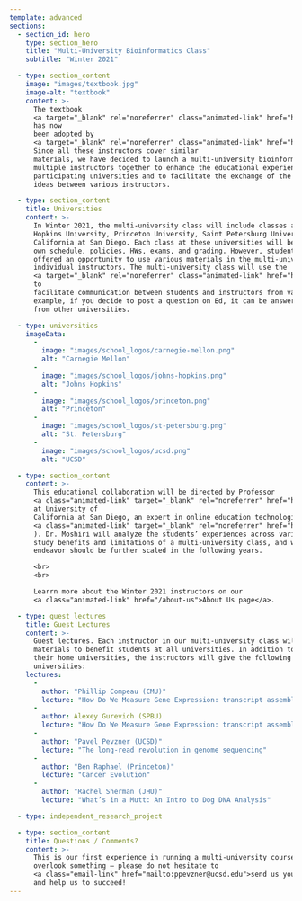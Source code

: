 ```yaml
---
template: advanced
sections:
  - section_id: hero
    type: section_hero
    title: "Multi-University Bioinformatics Class"
    subtitle: "Winter 2021"

  - type: section_content
    image: "images/textbook.jpg"
    image-alt: "textbook"
    content: >-
      The textbook
      <a target="_blank" rel="noreferrer" class="animated-link" href="https://www.bioinformaticsalgorithms.org/">Bioinformatics Algorithms: an Active Learning Approach</a>
      has now
      been adopted by
      <a target="_blank" rel="noreferrer" class="animated-link" href="https://bioalgorithms.ucsd.edu/pubs_books.html">140+ instructors from 40+ countries</a>.
      Since all these instructors cover similar
      materials, we have decided to launch a multi-university bioinformatics class that will bring
      multiple instructors together to enhance the educational experience of students across all
      participating universities and to facilitate the exchange of the course materials and pedagogical
      ideas between various instructors.

  - type: section_content
    title: Universities
    content: >-
      In Winter 2021, the multi-university class will include classes at Carnegie Mellon University, Johns
      Hopkins University, Princeton University, Saint Petersburg University, and University of
      California at San Diego. Each class at these universities will be completely independent with its
      own schedule, policies, HWs, exams, and grading. However, students in each class will be
      offered an opportunity to use various materials in the multi-university class as specified by the
      individual instructors. The multi-university class will use the
      <a target="_blank" rel="noreferrer" class="animated-link" href="https://us.edstem.org/">Ed Digital Learning platform</a>
      to
      facilitate communication between students and instructors from various universities. For
      example, if you decide to post a question on Ed, it can be answered by a student or a professor
      from other universities.

  - type: universities
    imageData:
      -
        image: "images/school_logos/carnegie-mellon.png"
        alt: "Carnegie Mellon"
      -
        image: "images/school_logos/johns-hopkins.png"
        alt: "Johns Hopkins"
      -
        image: "images/school_logos/princeton.png"
        alt: "Princeton"
      -
        image: "images/school_logos/st-petersburg.png"
        alt: "St. Petersburg"
      -
        image: "images/school_logos/ucsd.png"
        alt: "UCSD"

  - type: section_content
    content: >-
      This educational collaboration will be directed by Professor
      <a class="animated-link" target="_blank" rel="noreferrer" href="https://niema.net/">Niema Moshiri</a>.
      at University of
      California at San Diego, an expert in online education technologies (see his TEDx talk
      <a class="animated-link" target="_blank" rel="noreferrer" href="https://www.edtech.events/the-era-of-online-learning-niema-moshiri-tedxucsd/">The Era of Online Learning</a>.
      ). Dr. Moshiri will analyze the students’ experiences across various universities,
      study benefits and limitations of a multi-university class, and will evaluate whether this
      endeavor should be further scaled in the following years.

      <br>
      <br>

      Learrn more about the Winter 2021 instructors on our
      <a class="animated-link" href="/about-us">About Us page</a>.

  - type: guest_lectures
    title: Guest Lectures
    content: >-
      Guest lectures. Each instructor in our multi-university class will share some educational
      materials to benefit students at all universities. In addition to teaching independent courses at
      their home universities, the instructors will give the following guest lectures for students at all
      universities:
    lectures:
      -
        author: "Phillip Compeau (CMU)"
        lecture: "How Do We Measure Gene Expression: transcript assembly and quantification"
      -
        author: Alexey Gurevich (SPBU)
        lecture: "How Do We Measure Gene Expression: transcript assembly and quantification"
      -
        author: "Pavel Pevzner (UCSD)"
        lecture: "The long-read revolution in genome sequencing"
      -
        author: "Ben Raphael (Princeton)"
        lecture: "Cancer Evolution"
      -
        author: "Rachel Sherman (JHU)"
        lecture: "What’s in a Mutt: An Intro to Dog DNA Analysis"

  - type: independent_research_project

  - type: section_content
    title: Questions / Comments?
    content: >-
      This is our first experience in running a multi-university course and we anticipate that we may
      overlook something – please do not hesitate to
      <a class="email-link" href="mailto:ppevzner@ucsd.edu">send us your suggestions</a>
      and help us to succeed!
---
```

